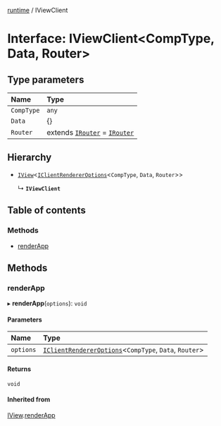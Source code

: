[runtime](../overview.md) / IViewClient

# Interface: IViewClient<CompType, Data, Router\>

## Type parameters

| Name | Type |
| :------ | :------ |
| `CompType` | `any` |
| `Data` | {} |
| `Router` | extends [`IRouter`](internal_.IRouter.md) = [`IRouter`](internal_.IRouter.md) |

## Hierarchy

- [`IView`](internal_.IView.md)<[`IClientRendererOptions`](internal_.IClientRendererOptions.md)<`CompType`, `Data`, `Router`\>\>

  ↳ **`IViewClient`**

## Table of contents

### Methods

- [renderApp](IViewClient.md#renderapp)

## Methods

### renderApp

▸ **renderApp**(`options`): `void`

#### Parameters

| Name | Type |
| :------ | :------ |
| `options` | [`IClientRendererOptions`](internal_.IClientRendererOptions.md)<`CompType`, `Data`, `Router`\> |

#### Returns

`void`

#### Inherited from

[IView](internal_.IView.md).[renderApp](internal_.IView.md#renderapp)
